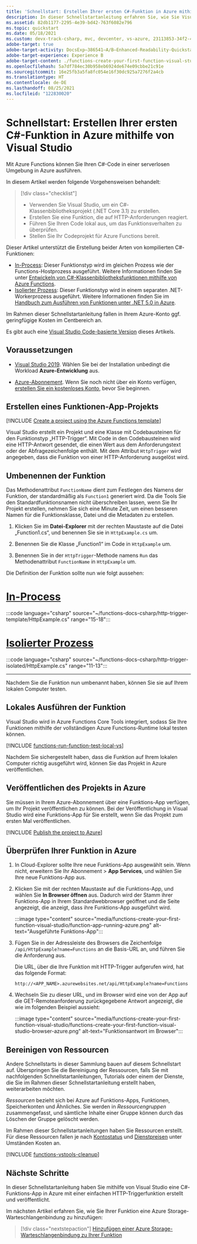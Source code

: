 ```yaml
---
title: 'Schnellstart: Erstellen Ihrer ersten C#-Funktion in Azure mithilfe von Visual Studio'
description: In dieser Schnellstartanleitung erfahren Sie, wie Sie Visual Studio verwenden, um eine durch C#-HTTP ausgelöste Funktion für Azure Functions zu erstellen und zu veröffentlichen, die unter .NET Core 3.1 ausgeführt wird.
ms.assetid: 82db1177-2295-4e39-bd42-763f6082e796
ms.topic: quickstart
ms.date: 05/18/2021
ms.custom: devx-track-csharp, mvc, devcenter, vs-azure, 23113853-34f2-4f, contperf-fy21q3-portal
adobe-target: true
adobe-target-activity: DocsExp–386541–A/B–Enhanced-Readability-Quickstarts–2.19.2021
adobe-target-experience: Experience B
adobe-target-content: ./functions-create-your-first-function-visual-studio-uiex
ms.openlocfilehash: 5a7df784ec30b958eb6924de674e09cbbe21c91e
ms.sourcegitcommit: 16e25fb3a5fa8fc054e16f30dc925a7276f2a4cb
ms.translationtype: HT
ms.contentlocale: de-DE
ms.lasthandoff: 08/25/2021
ms.locfileid: "122830020"
---
```

# <a name="quickstart-create-your-first-c-function-in-azure-using-visual-studio"></a>Schnellstart: Erstellen Ihrer ersten C#-Funktion in Azure mithilfe von Visual Studio

Mit Azure Functions können Sie Ihren C#-Code in einer serverlosen Umgebung in Azure ausführen. 

In diesem Artikel werden folgende Vorgehensweisen behandelt:

> [!div class="checklist"]
> * Verwenden Sie Visual Studio, um ein C#-Klassenbibliotheksprojekt (.NET Core 3.1) zu erstellen.
> * Erstellen Sie eine Funktion, die auf HTTP-Anforderungen reagiert. 
> * Führen Sie Ihren Code lokal aus, um das Funktionsverhalten zu überprüfen.
> * Stellen Sie Ihr Codeprojekt für Azure Functions bereit. 
 
Dieser Artikel unterstützt die Erstellung beider Arten von kompilierten C#-Funktionen: 

+ [In-Process](functions-create-your-first-function-visual-studio.md?tabs=in-process): Dieser Funktionstyp wird im gleichen Prozess wie der Functions-Hostprozess ausgeführt. Weitere Informationen finden Sie unter [Entwickeln von C#-Klassenbibliotheksfunktionen mithilfe von Azure Functions](functions-dotnet-class-library.md).
+ [Isolierter Prozess](functions-create-your-first-function-visual-studio.md?tabs=isolated-process): Dieser Funktionstyp wird in einem separaten .NET-Workerprozess ausgeführt. Weitere Informationen finden Sie im [Handbuch zum Ausführen von Funktionen unter .NET 5.0 in Azure](dotnet-isolated-process-guide.md).

Im Rahmen dieser Schnellstartanleitung fallen in Ihrem Azure-Konto ggf. geringfügige Kosten im Centbereich an.

Es gibt auch eine [Visual Studio Code-basierte Version](create-first-function-vs-code-csharp.md) dieses Artikels.

## <a name="prerequisites"></a>Voraussetzungen

+ [Visual Studio 2019](https://azure.microsoft.com/downloads/). Wählen Sie bei der Installation unbedingt die Workload **Azure-Entwicklung** aus. 

+ [Azure-Abonnement](../guides/developer/azure-developer-guide.md#understanding-accounts-subscriptions-and-billing). Wenn Sie noch nicht über ein Konto verfügen, [erstellen Sie ein kostenloses Konto](https://azure.microsoft.com/free/dotnet/), bevor Sie beginnen.

## <a name="create-a-function-app-project"></a>Erstellen eines Funktionen-App-Projekts

[!INCLUDE [Create a project using the Azure Functions template](../../includes/functions-vstools-create.md)]

Visual Studio erstellt ein Projekt und eine Klasse mit Codebausteinen für den Funktionstyp „HTTP-Trigger“. Mit Code in den Codebausteinen wird eine HTTP-Antwort gesendet, die einen Wert aus dem Anforderungstext oder der Abfragezeichenfolge enthält. Mit dem Attribut `HttpTrigger` wird angegeben, dass die Funktion von einer HTTP-Anforderung ausgelöst wird. 

## <a name="rename-the-function"></a>Umbenennen der Funktion

Das Methodenattribut `FunctionName` dient zum Festlegen des Namens der Funktion, der standardmäßig als `Function1` generiert wird. Da die Tools Sie den Standardfunktionsnamen nicht überschreiben lassen, wenn Sie Ihr Projekt erstellen, nehmen Sie sich eine Minute Zeit, um einen besseren Namen für die Funktionsklasse, Datei und die Metadaten zu erstellen.

1. Klicken Sie im **Datei-Explorer** mit der rechten Maustaste auf die Datei „Function1.cs“, und benennen Sie sie in `HttpExample.cs` um.

1. Benennen Sie die Klasse „Function1“ im Code in `HttpExample` um.

1. Benennen Sie in der `HttpTrigger`-Methode namens `Run` das Methodenattribut `FunctionName` in `HttpExample` um. 

Die Definition der Funktion sollte nun wie folgt aussehen:

# <a name="in-process"></a>[In-Process](#tab/in-process) 

:::code language="csharp" source="~/functions-docs-csharp/http-trigger-template/HttpExample.cs" range="15-18"::: 

# <a name="isolated-process"></a>[Isolierter Prozess](#tab/isolated-process)

:::code language="csharp" source="~/functions-docs-csharp/http-trigger-isolated/HttpExample.cs" range="11-13"::: 

---

Nachdem Sie die Funktion nun umbenannt haben, können Sie sie auf Ihrem lokalen Computer testen.

## <a name="run-the-function-locally"></a>Lokales Ausführen der Funktion

Visual Studio wird in Azure Functions Core Tools integriert, sodass Sie Ihre Funktionen mithilfe der vollständigen Azure Functions-Runtime lokal testen können.  

[!INCLUDE [functions-run-function-test-local-vs](../../includes/functions-run-function-test-local-vs.md)]

Nachdem Sie sichergestellt haben, dass die Funktion auf Ihrem lokalen Computer richtig ausgeführt wird, können Sie das Projekt in Azure veröffentlichen.

## <a name="publish-the-project-to-azure"></a>Veröffentlichen des Projekts in Azure

Sie müssen in Ihrem Azure-Abonnement über eine Funktions-App verfügen, um Ihr Projekt veröffentlichen zu können. Bei der Veröffentlichung in Visual Studio wird eine Funktions-App für Sie erstellt, wenn Sie das Projekt zum ersten Mal veröffentlichen.

[!INCLUDE [Publish the project to Azure](../../includes/functions-vstools-publish.md)]

## <a name="verify-your-function-in-azure"></a>Überprüfen Ihrer Funktion in Azure

1. In Cloud-Explorer sollte Ihre neue Funktions-App ausgewählt sein. Wenn nicht, erweitern Sie Ihr Abonnement > **App Services**, und wählen Sie Ihre neue Funktions-App aus.

1. Klicken Sie mit der rechten Maustaste auf die Funktions-App, und wählen Sie **In Browser öffnen** aus. Dadurch wird der Stamm ihrer Funktions-App in Ihrem Standardwebbrowser geöffnet und die Seite angezeigt, die anzeigt, dass ihre Funktions-App ausgeführt wird. 

    :::image type="content" source="media/functions-create-your-first-function-visual-studio/function-app-running-azure.png" alt-text="Ausgeführte Funktions-App":::

1. Fügen Sie in der Adressleiste des Browsers die Zeichenfolge `/api/HttpExample?name=Functions` an die Basis-URL an, und führen Sie die Anforderung aus.

    Die URL, über die Ihre Funktion mit HTTP-Trigger aufgerufen wird, hat das folgende Format:

    `http://<APP_NAME>.azurewebsites.net/api/HttpExample?name=Functions`

1. Wechseln Sie zu dieser URL, und im Browser wird eine von der App auf die GET-Remoteanforderung zurückgegebene Antwort angezeigt, die wie im folgenden Beispiel aussieht:

    :::image type="content" source="media/functions-create-your-first-function-visual-studio/functions-create-your-first-function-visual-studio-browser-azure.png" alt-text="Funktionsantwort im Browser":::

## <a name="clean-up-resources"></a>Bereinigen von Ressourcen

Andere Schnellstarts in dieser Sammlung bauen auf diesem Schnellstart auf. Überspringen Sie die Bereinigung der Ressourcen, falls Sie mit nachfolgenden Schnellstartanleitungen, Tutorials oder einem der Dienste, die Sie im Rahmen dieser Schnellstartanleitung erstellt haben, weiterarbeiten möchten.

*Ressourcen* bezieht sich bei Azure auf Funktions-Apps, Funktionen, Speicherkonten und Ähnliches. Sie werden in *Ressourcengruppen* zusammengefasst, und sämtliche Inhalte einer Gruppe können durch das Löschen der Gruppe gelöscht werden. 

Im Rahmen dieser Schnellstartanleitungen haben Sie Ressourcen erstellt. Für diese Ressourcen fallen je nach [Kontostatus](https://azure.microsoft.com/account/) und [Dienstpreisen](https://azure.microsoft.com/pricing/) unter Umständen Kosten an. 

[!INCLUDE [functions-vstools-cleanup](../../includes/functions-vstools-cleanup.md)]

## <a name="next-steps"></a>Nächste Schritte

In dieser Schnellstartanleitung haben Sie mithilfe von Visual Studio eine C#-Funktions-App in Azure mit einer einfachen HTTP-Triggerfunktion erstellt und veröffentlicht. 

Im nächsten Artikel erfahren Sie, wie Sie Ihrer Funktion eine Azure Storage-Warteschlangenbindung zu hinzufügen:
> [!div class="nextstepaction"]
> [Hinzufügen einer Azure Storage-Warteschlangenbindung zu Ihrer Funktion](functions-add-output-binding-storage-queue-vs.md)

